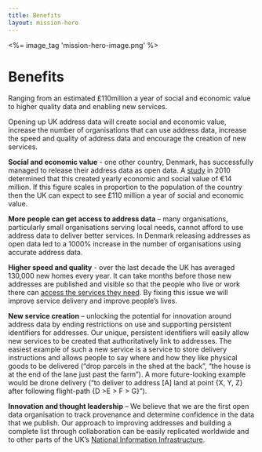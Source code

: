 ```yaml
---
title: Benefits
layout: mission-hero
---
```


<div class="content-hero">
	<div class="content-hero-gfx"><%= image_tag 'mission-hero-image.png' %></a></div>
	<div class="content-hero-content">
		<h1>Benefits</h1>
		<p>Ranging from an estimated £110million a year of social and economic value to higher quality data and enabling new services.</p>
	</div>
</div>

Opening up UK address data will create social and economic value, increase the number of organisations that can use address data, increase the speed and quality of address data and encourage the creation of new services.

**Social and economic value** - one other country, Denmark, has successfully managed to release their address data as open data. A [study]( http://www.epsiplatform.eu/content/value-danish-address-data#sthash.66jSkCtU.dpuf) in 2010 determined that this created yearly economic and social value of €14 million. If this figure scales in proportion to the population of the country then the UK can expect to see £110 million a year of social and economic value.
 
**More people can get access to address data** – many organisations, particularly small organisations serving local needs, cannot afford to use address data to deliver better services. In Denmark releasing addresses as open data led to a 1000% increase in the number of organisations using accurate address data.
 
**Higher speed and quality**  - over the last decade the UK has averaged 130,000 new homes every year. It can take months before those new addresses are published and visible so that the people who live or work there can [access the services they need](https://alpha.openaddressesuk.org/blog/2015/02/09/living-breathing-problem). By fixing this issue we will improve service delivery and improve people’s lives.
 
**New service creation** –  unlocking the potential for innovation around address data by ending restrictions on use and supporting persistent identifiers for addresses. Our unique, persistent identifiers will easily allow new services to be created that authoritatively link to addresses. The easiest example of such a new service is a service to store delivery instructions and allows people to say where and how they like physical goods to be delivered (“drop parcels in the shed at the back”, “the house is at the end of the lane just past the farm”). A more future-looking example would be drone delivery (“to deliver to address [A] land at point {X, Y, Z} after following flight-path {D >E > F > G}”).
 
**Innovation and thought leadership** – We believe that we are the first open data organisation to track provenance and determine confidence in the data that we publish. Our approach to improving addresses and building a complete list through collaboration can be easily replicated worldwide and to other parts of the UK’s [National Information Infrastructure](https://www.gov.uk/government/publications/national-information-infrastructure/national-information-infrastructure).

